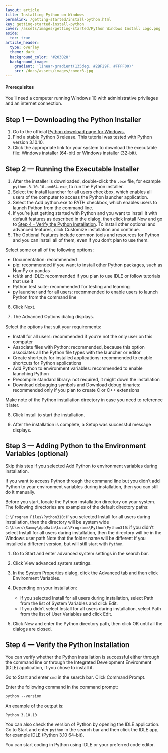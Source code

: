 ```yaml
---
layout: article
title: Installing Python on Windows
permalink: /getting-started/install-python.html
key: getting-started-install-python
cover: /assets/images/getting-started/Python Windows Install Logo.png
aside:
  toc: true
article_header:
  type: overlay
  theme: dark
  background_color: '#203028'
  background_image:
    gradient: 'linear-gradient(135deg, #2BF29F, #FFFF00)'
    src: /docs/assets/images/cover3.jpg
---
```


#### Prerequisites
You’ll need a computer running Windows 10 with administrative privileges and an internet connection.

## Step 1 — Downloading the Python Installer

1. Go to the official [Python download page for Windows.](https://www.python.org/downloads/windows/)
2. Find a stable Python 3 release. This tutorial was tested with Python version 3.10.10.
3. Click the appropriate link for your system to download the executable file: Windows installer (64-bit) or Windows installer (32-bit).


## Step 2 — Running the Executable Installer

1. After the installer is downloaded, double-click the ```.exe``` file, for example ```python-3.10.10-amd64.exe```, to run the Python installer.
2. Select the Install launcher for all users checkbox, which enables all users of the computer to access the Python launcher application.
3. Select the Add python.exe to PATH checkbox, which enables users to launch Python from the command line.
4. If you’re just getting started with Python and you want to install it with default features as described in the dialog, then click Install Now and go to [Step 4 - Verify the Python Installation](#step-4--verify-the-python-installation). To install other optional and advanced features, click Customize installation and continue.
5. The Optional Features include common tools and resources for Python and you can install all of them, even if you don’t plan to use them.

Select some or all of the following options:
* Documentation: recommended
* pip: recommended if you want to install other Python packages, such as NumPy or pandas
* tcl/tk and IDLE: recommended if you plan to use IDLE or follow tutorials that use it
* Python test suite: recommended for testing and learning
* py launcher and for all users: recommended to enable users to launch Python from the command line

6. Click Next.

7. The Advanced Options dialog displays.

Select the options that suit your requirements:

* Install for all users: recommended if you’re not the only user on this computer
* Associate files with Python: recommended, because this option associates all the Python file types with the launcher or editor
* Create shortcuts for installed applications: recommended to enable shortcuts for Python applications
* Add Python to environment variables: recommended to enable launching Python
* Precompile standard library: not required, it might down the installation
* Download debugging symbols and Download debug binaries: recommended only if you plan to create C or C++ extensions

Make note of the Python installation directory in case you need to reference it later.

8. Click Install to start the installation.

9. After the installation is complete, a Setup was successful message displays.

## Step 3 — Adding Python to the Environment Variables (optional)
Skip this step if you selected Add Python to environment variables during installation.

If you want to access Python through the command line but you didn’t add Python to your environment variables during installation, then you can still do it manually.

Before you start, locate the Python installation directory on your system. The following directories are examples of the default directory paths:

```C:\Program Files\Python310```: if you selected Install for all users during installation, then the directory will be system wide
```C:\Users\Sammy\AppData\Local\Programs\Python\Python310```: if you didn’t select Install for all users during installation, then the directory will be in the Windows user path
Note that the folder name will be different if you installed a different version, but will still start with ```Python```.

1. Go to Start and enter advanced system settings in the search bar.
2. Click View advanced system settings.
3. In the System Properties dialog, click the Advanced tab and then click Environment Variables.
4. Depending on your installation:

    * If you selected Install for all users during installation, select Path from the list of System Variables and click Edit.
    * If you didn’t select Install for all users during installation, select Path from the list of User Variables and click Edit.
5. Click New and enter the Python directory path, then click OK until all the dialogs are closed.

## Step 4 — Verify the Python Installation
You can verify whether the Python installation is successful either through the command line or through the Integrated Development Environment (IDLE) application, if you chose to install it.

Go to Start and enter ```cmd``` in the search bar. Click Command Prompt.

Enter the following command in the command prompt:

```
python --version
```

An example of the output is:

```
Python 3.10.10
```

You can also check the version of Python by opening the IDLE application. Go to Start and enter ```python``` in the search bar and then click the IDLE app, for example IDLE (Python 3.10 64-bit).

You can start coding in Python using IDLE or your preferred code editor.